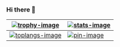### Hi there 👋

| [![trophy-image]][ryo-ma-repo] | [![stats-image]][anuraghazra-repo] |
| - | - |
| [![toplangs-image]][anuraghazra-repo] | [![pin-image]][anuraghazra-repo] |

[trophy-image]: https://github-profile-trophy.vercel.app/?username=ras0q&column=4&row=2&no-frame=true
[stats-image]: https://github-readme-stats.vercel.app/api?username=ras0q&count_private=true&show_icons=true&hide_border=true
[toplangs-image]: https://github-readme-stats.vercel.app/api/top-langs/?username=ras0q&layout=compact&exclude_repo=Com-Pro,dotfiles,swift-traq&count_private=false&hide_border=true
[pin-image]: https://github-readme-stats.vercel.app/api/pin/?username=ras0q&repo=dotfiles&show_owner=true&hide_border=true
[ryo-ma-repo]: https://github.com/ryo-ma/github-profile-trophy
[anuraghazra-repo]: https://github.com/anuraghazra/github-readme-stats
[dotfiles-repo]: https://github.com/ras0q/dotfiles
